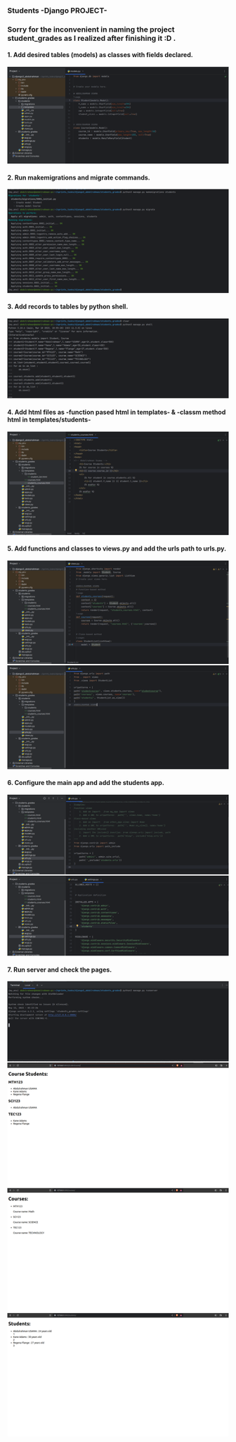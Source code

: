 ### Students -Django PROJECT-

### Sorry for the inconvenient in naming the project student_grades as I realized after finishing it :D .

#### **1. Add desired tables (models) as classes with fields declared.**  
![](https://github.com/abdulrahman102/Django2-students/blob/master/screenshots/1.png)  
  
#### **2. Run makemigrations and migrate commands.**  
![](https://github.com/abdulrahman102/Django2-students/blob/master/screenshots/2.png)  


#### **3. Add records to tables by python shell.**  
![](https://github.com/abdulrahman102/Django2-students/blob/master/screenshots/4.png)



#### **4. Add html files as -function pased html in templates- & -classm method html in templates/students-**  
![](https://github.com/abdulrahman102/Django2-students/blob/master/screenshots/5.png)


#### **5. Add functions and classes to views.py and add the urls path to urls.py.**  
![](https://github.com/abdulrahman102/Django2-students/blob/master/screenshots/6.png) 
![](https://github.com/abdulrahman102/Django2-students/blob/master/screenshots/7.png) 

  

#### **6. Configure the main app and add the students app.**  
![](https://github.com/abdulrahman102/Django2-students/blob/master/screenshots/8.png)  
![](https://github.com/abdulrahman102/Django2-students/blob/master/screenshots/9.png)  



#### **7. Run server and check the pages.**  
![](https://github.com/abdulrahman102/Django2-students/blob/master/screenshots/10.png)  
![](https://github.com/abdulrahman102/Django2-students/blob/master/screenshots/11.png)  
![](https://github.com/abdulrahman102/Django2-students/blob/master/screenshots/12.png)  
![](https://github.com/abdulrahman102/Django2-students/blob/master/screenshots/13.png)  



